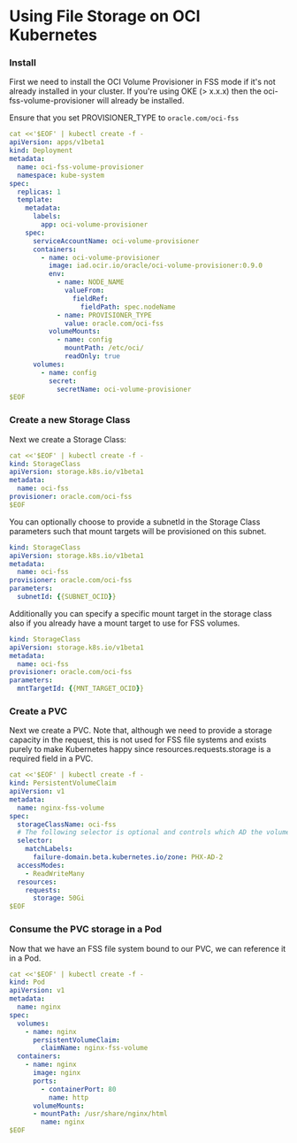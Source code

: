 # Using File Storage on OCI Kubernetes

### Install

First we need to install the OCI Volume Provisioner in FSS mode if it's not already installed in your cluster. If you're using OKE (> x.x.x) then the oci-fss-volume-provisioner will already be installed. 

Ensure that you set PROVISIONER_TYPE to `oracle.com/oci-fss`

```yaml
cat <<'$EOF' | kubectl create -f -
apiVersion: apps/v1beta1
kind: Deployment
metadata:
  name: oci-fss-volume-provisioner
  namespace: kube-system
spec:
  replicas: 1
  template:
    metadata:
      labels:
        app: oci-volume-provisioner
    spec:
      serviceAccountName: oci-volume-provisioner
      containers:
        - name: oci-volume-provisioner
          image: iad.ocir.io/oracle/oci-volume-provisioner:0.9.0
          env:
            - name: NODE_NAME
              valueFrom:
                fieldRef:
                  fieldPath: spec.nodeName
            - name: PROVISIONER_TYPE
              value: oracle.com/oci-fss
          volumeMounts:
            - name: config
              mountPath: /etc/oci/
              readOnly: true
      volumes:
        - name: config
          secret:
            secretName: oci-volume-provisioner
$EOF
```

### Create a new Storage Class

Next we create a Storage Class:

```yaml
cat <<'$EOF' | kubectl create -f -
kind: StorageClass
apiVersion: storage.k8s.io/v1beta1
metadata:
  name: oci-fss
provisioner: oracle.com/oci-fss
$EOF
```

You can optionally choose to provide a subnetId in the Storage Class parameters such that mount targets 
will be provisioned on this subnet.

```yaml
kind: StorageClass
apiVersion: storage.k8s.io/v1beta1
metadata:
  name: oci-fss
provisioner: oracle.com/oci-fss
parameters:
  subnetId: {{SUBNET_OCID}}
```

Additionally you can specify a specific mount target in the storage class also if you already have a mount target to use for FSS volumes.


```yaml
kind: StorageClass
apiVersion: storage.k8s.io/v1beta1
metadata:
  name: oci-fss
provisioner: oracle.com/oci-fss
parameters:
  mntTargetId: {{MNT_TARGET_OCID}}
```

### Create a PVC

Next we create a PVC. Note that, although we need to provide a storage capacity in the request, this is not used for FSS file systems and exists purely to make Kubernetes happy since resources.requests.storage is a required field in a PVC.

```yaml
cat <<'$EOF' | kubectl create -f -
kind: PersistentVolumeClaim
apiVersion: v1
metadata:
  name: nginx-fss-volume
spec:
  storageClassName: oci-fss
  # The following selector is optional and controls which AD the volume is provisioned in.
  selector:
    matchLabels:
      failure-domain.beta.kubernetes.io/zone: PHX-AD-2
  accessModes:
    - ReadWriteMany
  resources:
    requests:
      storage: 50Gi
$EOF
```

### Consume the PVC storage in a Pod

Now that we have an FSS file system bound to our PVC, we can reference it in a Pod.

```yaml
cat <<'$EOF' | kubectl create -f -
kind: Pod
apiVersion: v1
metadata:
  name: nginx
spec:
  volumes:
    - name: nginx
      persistentVolumeClaim:
        claimName: nginx-fss-volume
  containers:
    - name: nginx
      image: nginx
      ports:
        - containerPort: 80
          name: http
      volumeMounts:
      - mountPath: /usr/share/nginx/html
        name: nginx
$EOF
```
